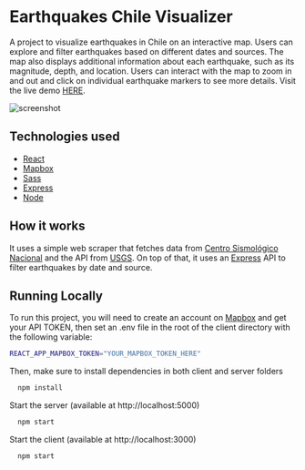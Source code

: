
# Earthquakes Chile Visualizer

A project to visualize earthquakes in Chile on an interactive map. Users can explore and filter earthquakes based on different dates and sources. The map also displays additional information about each earthquake, such as its magnitude, depth, and location. Users can interact with the map to zoom in and out and click on individual earthquake markers to see more details. Visit the live demo [HERE](https://earthquakes-chile-visualizer.netlify.app/).

![screenshot](https://user-images.githubusercontent.com/57046544/221298703-76bf3238-5496-4b7b-9f76-8616f67e19dd.png)

## Technologies used
 - [React](https://es.reactjs.org/)
 - [Mapbox](https://www.mapbox.com/)
 - [Sass](https://sass-lang.com/)
 - [Express](https://expressjs.com/)
 - [Node](https://nodejs.org/en/)

## How it works
It uses a simple web scraper that fetches data from [Centro Sismológico Nacional](https://www.sismologia.cl/) and the API from [USGS](https://earthquake.usgs.gov/fdsnws/event/1/). On top of that, it uses an [Express](https://expressjs.com/) API to filter earthquakes by date and source.

## Running Locally

To run this project, you will need to create an account on [Mapbox](https://www.mapbox.com/) and get your API TOKEN, then set an .env file in the root of the client directory with the following variable:

```bash
REACT_APP_MAPBOX_TOKEN="YOUR_MAPBOX_TOKEN_HERE"
```

Then, make sure to install dependencies in both client and server folders

```bash
  npm install
```

Start the server (available at http://localhost:5000)

```bash
  npm start
```

Start the client (available at http://localhost:3000)

```bash
  npm start
```

